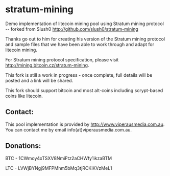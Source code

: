 stratum-mining
==============

Demo implementation of litecoin mining pool using Stratum mining protocol -- forked from Slush0
http://github.com/slush0/stratum-mining

Thanks go out to him for creating his version of the Stratum mining protocol and sample files that we
have been able to work through and adapt for litecoin mining.

For Stratum mining protocol specification, please visit http://mining.bitcoin.cz/stratum-mining.

This fork is still a work in progress - once complete, full details will be posted and a link will be shared.

This fork should support bitcoin and most alt-coins including scrypt-based coins like litecoin.

Contact:
-------
This pool implementation is provided by http://www.viperausmedia.com.au. You can contact
me by email info(at)viperausmedia.com.au.

Donations:
----------
BTC - 1CWmoy4xTSXV8NmiFtz2aCHWfy1ikzaBTM

LTC - LVWjBYNgj9MFPMhm5bMq3tjRCKiKVzMeL1

